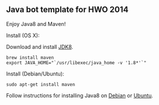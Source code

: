 ## Java bot template for HWO 2014

Enjoy Java8 and Maven!

Install (OS X):

Download and install [JDK8](https://jdk8.java.net/download.html).

    brew install maven
    export JAVA_HOME="`/usr/libexec/java_home -v '1.8*'`"

Install (Debian/Ubuntu):

    sudo apt-get install maven

Follow instructions for installing Java8 on [Debian](http://www.webupd8.org/2014/03/how-to-install-oracle-java-8-in-debian.html) or [Ubuntu](http://www.webupd8.org/2012/09/install-oracle-java-8-in-ubuntu-via-ppa.html).
